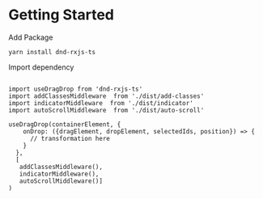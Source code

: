 # Getting Started


Add Package 

```terminal
yarn install dnd-rxjs-ts

```

Import dependency

```js{4}

import useDragDrop from 'dnd-rxjs-ts'
import addClassesMiddleware  from './dist/add-classes'
import indicatorMiddleware  from './dist/indicator'
import autoScrollMiddleware  from './dist/auto-scroll'

useDragDrop(containerElement, {
    onDrop: ({dragElement, dropElement, selectedIds, position}) => {
      // transformation here
    }
  },
  [ 
   addClassesMiddleware(),
   indicatorMiddleware(), 
   autoScrollMiddleware()]
)

```
